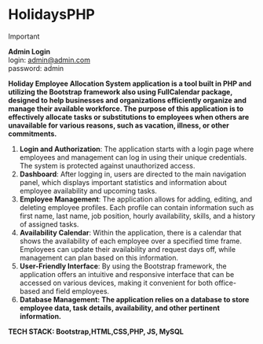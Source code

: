 # HolidaysPHP

>[!IMPORTANT]
>**Admin Login** <br />
>login: admin@admin.com <br />
>password: admin

**Holiday Employee Allocation System application is a tool built in PHP and utilizing the Bootstrap framework also using FullCalendar package, designed to help businesses and organizations efficiently organize and manage their available workforce. The purpose of this application is to effectively allocate tasks or substitutions to employees when others are unavailable for various reasons, such as vacation, illness, or other commitments.** <br />




1. **Login and Authorization**: The application starts with a login page where employees and management can log in using their unique credentials. The system is protected against unauthorized access.
2. **Dashboard**: After logging in, users are directed to the main navigation panel, which displays important statistics and information about employee availability and upcoming tasks.
3. **Employee Management**: The application allows for adding, editing, and deleting employee profiles. Each profile can contain information such as first name, last name, job position, hourly availability, skills, and a history of assigned tasks.
4. **Availability Calendar**: Within the application, there is a calendar that shows the availability of each employee over a specified time frame. Employees can update their availability and request days off, while management can plan based on this information.
5. **User-Friendly Interface**: By using the Bootstrap framework, the application offers an intuitive and responsive interface that can be accessed on various devices, making it convenient for both office-based and field employees.
6. **Database Management: The application relies on a database to store employee data, task details, availability, and other pertinent information.**


**TECH STACK: Bootstrap,HTML,CSS,PHP, JS, MySQL**

